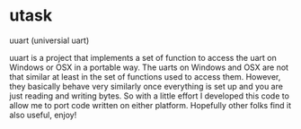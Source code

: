 utask
========

uuart (universial uart)

uuart is a project that implements a set of function to access the uart on Windows or OSX in a portable way. The uarts on Windows and OSX are not that similar at least in the set of functions used to access them.  However, they basically behave very similarly once everything is set up and you are just reading and writing bytes.  So with a little effort I developed this code to allow me to port code written on either platform.  Hopefully other folks find it also useful, enjoy!



